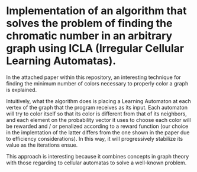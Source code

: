 # Implementation of an algorithm that solves the problem of finding the chromatic number in an arbitrary graph using ICLA (Irregular Cellular Learning Automatas).

In the attached paper within this repository, an interesting technique for finding the minimum number of colors necessary to properly color a graph is explained.

Intuitively, what the algorithm does is placing a Learning Automaton at each vertex of the graph that the program receives as its input. Each automaton will try to color itself so that its color is different from that of its neighbors, and each element on the probability vector it uses to choose each color will be rewarded and / or penalized according to a reward function (our choice in the implentation of the latter differs from the one shown in the paper due to efficiency considerations). In this way,
it will progressively stabilize its value as the iterations ensue.

This approach is interesting because it combines concepts in graph theory with those regarding to cellular automatas to solve a well-known problem.
